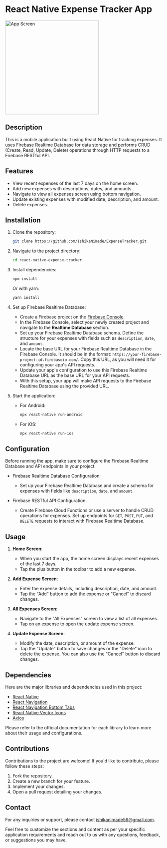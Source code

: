 # React Native Expense Tracker App

<img src='expensetracker.gif' width='300'  alt='App Screen'>

## Description

This is a mobile application built using React Native for tracking expenses. It uses Firebase Realtime Database for data storage and performs CRUD (Create, Read, Update, Delete) operations through HTTP requests to a Firebase RESTful API.

## Features

- View recent expenses of the last 7 days on the home screen.
- Add new expenses with descriptions, dates, and amounts.
- Navigate to view all expenses screen using bottom navigation.
- Update existing expenses with modified date, description, and amount.
- Delete expenses.

## Installation

1. Clone the repository:
   ```bash
   git clone https://github.com/IshikaNimade/ExpenseTracker.git
   ```

2. Navigate to the project directory:
   ```bash
   cd react-native-expense-tracker
   ```

3. Install dependencies:
   ```bash
   npm install
   ```

   Or with yarn:
   ```bash
   yarn install
   ```


4. Set up Firebase Realtime Database:

   - Create a Firebase project on the [Firebase Console](https://console.firebase.google.com/).
   - In the Firebase Console, select your newly created project and navigate to the **Realtime Database** section.
   - Set up your Firebase Realtime Database schema. Define the structure for your expenses with fields such as `description`, `date`, and `amount`.
   - Locate the base URL for your Firebase Realtime Database in the Firebase Console. It should be in the format: `https://your-firebase-project-id.firebaseio.com/`. Copy this URL, as you will need it for configuring your app's API requests.
   - Update your app's configuration to use this Firebase Realtime Database URL as the base URL for your API requests.
   - With this setup, your app will make API requests to the Firebase Realtime Database using the provided URL.

5. Start the application:
   - For Android:
     ```bash
     npx react-native run-android
     ```
   - For iOS:
     ```bash
     npx react-native run-ios
     ```

## Configuration

Before running the app, make sure to configure the Firebase Realtime Database and API endpoints in your project.

- Firebase Realtime Database Configuration:
  - Set up your Firebase Realtime Database and create a schema for expenses with fields like `description`, `date`, and `amount`.

- Firebase RESTful API Configuration:
  - Create Firebase Cloud Functions or use a server to handle CRUD operations for expenses. Set up endpoints for `GET`, `POST`, `PUT`, and `DELETE` requests to interact with Firebase Realtime Database.

## Usage

1. **Home Screen**:
   - When you start the app, the home screen displays recent expenses of the last 7 days.
   - Tap the plus button in the toolbar to add a new expense.

2. **Add Expense Screen**:
   - Enter the expense details, including description, date, and amount.
   - Tap the "Add" button to add the expense or "Cancel" to discard changes.
   
3. **All Expenses Screen**:
   - Navigate to the "All Expenses" screen to view a list of all expenses.
   - Tap on an expense to open the update expense screen.

4. **Update Expense Screen**:
   - Modify the date, description, or amount of the expense.
   - Tap the "Update" button to save changes or the "Delete" icon to delete the expense. You can also use the "Cancel" button to discard changes.

## Dependencies

Here are the major libraries and dependencies used in this project:

- [React Native](https://reactnative.dev/docs/getting-started)
- [React Navigation](https://reactnavigation.org/docs/getting-started)
- [React Navigation Bottom Tabs](https://reactnavigation.org/docs/bottom-tab-navigator/)
- [React Native Vector Icons](https://github.com/oblador/react-native-vector-icons)
- [Axios](https://github.com/axios/axios)

Please refer to the official documentation for each library to learn more about their usage and configurations.


## Contributions

Contributions to the project are welcome! If you'd like to contribute, please follow these steps:

1. Fork the repository.
2. Create a new branch for your feature.
3. Implement your changes.
4. Open a pull request detailing your changes.

## Contact

For any inquiries or support, please contact [ishikanimade56@gmail.com](mailto:ishikanimade56@gmail.com).

Feel free to customize the sections and content as per your specific application requirements and reach out to us with any questions, feedback, or suggestions you may have.












